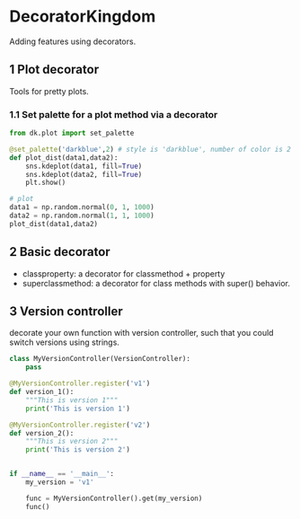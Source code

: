 # DecoratorKingdom
Adding features using decorators.
## 1 Plot decorator
Tools for pretty plots.
### 1.1 Set palette for a plot method via a decorator
```python
from dk.plot import set_palette

@set_palette('darkblue',2) # style is 'darkblue', number of color is 2
def plot_dist(data1,data2):
    sns.kdeplot(data1, fill=True)
    sns.kdeplot(data2, fill=True)
    plt.show()

# plot
data1 = np.random.normal(0, 1, 1000)
data2 = np.random.normal(1, 1, 1000)
plot_dist(data1,data2)
```
## 2 Basic decorator
- classproperty: a decorator for classmethod + property
- superclassmethod: a decorator for class methods with super() behavior.

## 3 Version controller
decorate your own function with version controller, such that you could switch versions using strings.
```python
class MyVersionController(VersionController):
    pass

@MyVersionController.register('v1')
def version_1():
    """This is version 1"""
    print('This is version 1')

@MyVersionController.register('v2')
def version_2():
    """This is version 2"""
    print('This is version 2')


if __name__ == '__main__':
    my_version = 'v1'

    func = MyVersionController().get(my_version)
    func()
```